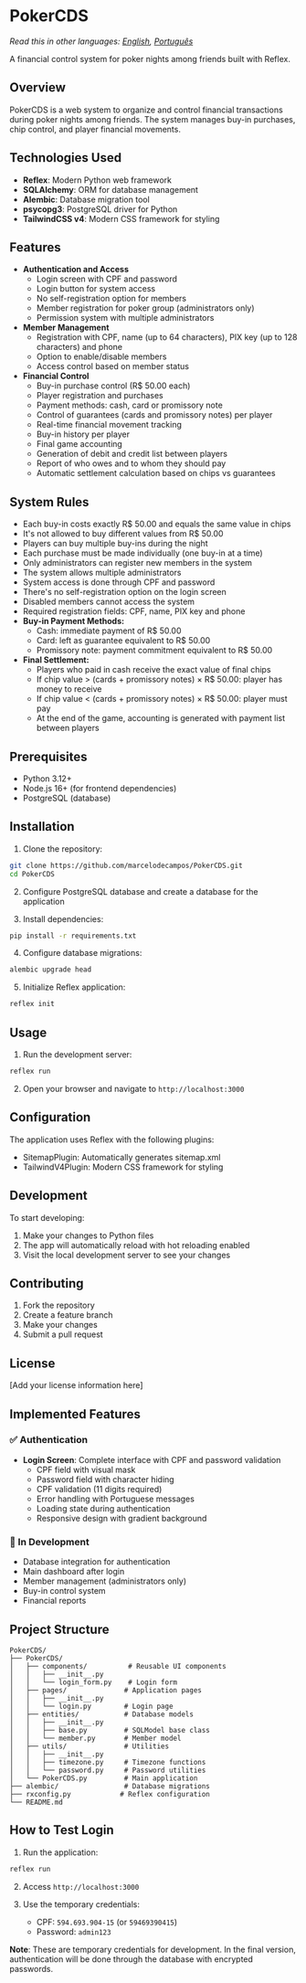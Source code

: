 # PokerCDS

*Read this in other languages: [English](README.en.md), [Português](README.md)*

A financial control system for poker nights among friends built with Reflex.

## Overview

PokerCDS is a web system to organize and control financial transactions during poker nights among friends. The system manages buy-in purchases, chip control, and player financial movements.

## Technologies Used

- **Reflex**: Modern Python web framework
- **SQLAlchemy**: ORM for database management
- **Alembic**: Database migration tool
- **psycopg3**: PostgreSQL driver for Python
- **TailwindCSS v4**: Modern CSS framework for styling

## Features

- **Authentication and Access**
  - Login screen with CPF and password
  - Login button for system access
  - No self-registration option for members
  - Member registration for poker group (administrators only)
  - Permission system with multiple administrators
- **Member Management**
  - Registration with CPF, name (up to 64 characters), PIX key (up to 128 characters) and phone
  - Option to enable/disable members
  - Access control based on member status
- **Financial Control**
  - Buy-in purchase control (R$ 50.00 each)
  - Player registration and purchases
  - Payment methods: cash, card or promissory note
  - Control of guarantees (cards and promissory notes) per player
  - Real-time financial movement tracking
  - Buy-in history per player
  - Final game accounting
  - Generation of debit and credit list between players
  - Report of who owes and to whom they should pay
  - Automatic settlement calculation based on chips vs guarantees

## System Rules

- Each buy-in costs exactly R$ 50.00 and equals the same value in chips
- It's not allowed to buy different values from R$ 50.00
- Players can buy multiple buy-ins during the night
- Each purchase must be made individually (one buy-in at a time)
- Only administrators can register new members in the system
- The system allows multiple administrators
- System access is done through CPF and password
- There's no self-registration option on the login screen
- Disabled members cannot access the system
- Required registration fields: CPF, name, PIX key and phone
- **Buy-in Payment Methods:**
  - Cash: immediate payment of R$ 50.00
  - Card: left as guarantee equivalent to R$ 50.00
  - Promissory note: payment commitment equivalent to R$ 50.00
- **Final Settlement:**
  - Players who paid in cash receive the exact value of final chips
  - If chip value > (cards + promissory notes) × R$ 50.00: player has money to receive
  - If chip value < (cards + promissory notes) × R$ 50.00: player must pay
  - At the end of the game, accounting is generated with payment list between players

## Prerequisites

- Python 3.12+
- Node.js 16+ (for frontend dependencies)
- PostgreSQL (database)

## Installation

1. Clone the repository:
```bash
git clone https://github.com/marcelodecampos/PokerCDS.git
cd PokerCDS
```

2. Configure PostgreSQL database and create a database for the application

3. Install dependencies:
```bash
pip install -r requirements.txt
```

4. Configure database migrations:
```bash
alembic upgrade head
```

5. Initialize Reflex application:
```bash
reflex init
```

## Usage

1. Run the development server:
```bash
reflex run
```

2. Open your browser and navigate to `http://localhost:3000`

## Configuration

The application uses Reflex with the following plugins:
- SitemapPlugin: Automatically generates sitemap.xml
- TailwindV4Plugin: Modern CSS framework for styling

## Development

To start developing:

1. Make your changes to Python files
2. The app will automatically reload with hot reloading enabled
3. Visit the local development server to see your changes

## Contributing

1. Fork the repository
2. Create a feature branch
3. Make your changes
4. Submit a pull request

## License

[Add your license information here]

## Implemented Features

### ✅ Authentication
- **Login Screen**: Complete interface with CPF and password validation
  - CPF field with visual mask
  - Password field with character hiding
  - CPF validation (11 digits required)
  - Error handling with Portuguese messages
  - Loading state during authentication
  - Responsive design with gradient background

### 🔄 In Development
- Database integration for authentication
- Main dashboard after login
- Member management (administrators only)
- Buy-in control system
- Financial reports

## Project Structure

```
PokerCDS/
├── PokerCDS/
│   ├── components/          # Reusable UI components
│   │   ├── __init__.py
│   │   └── login_form.py    # Login form
│   ├── pages/              # Application pages
│   │   ├── __init__.py
│   │   └── login.py        # Login page
│   ├── entities/           # Database models
│   │   ├── __init__.py
│   │   ├── base.py         # SQLModel base class
│   │   └── member.py       # Member model
│   ├── utils/              # Utilities
│   │   ├── __init__.py
│   │   ├── timezone.py     # Timezone functions
│   │   └── password.py     # Password utilities
│   └── PokerCDS.py         # Main application
├── alembic/                # Database migrations
├── rxconfig.py            # Reflex configuration
└── README.md
```

## How to Test Login

1. Run the application:
```bash
reflex run
```

2. Access `http://localhost:3000`

3. Use the temporary credentials:
   - CPF: `594.693.904-15` (or `59469390415`)
   - Password: `admin123`

**Note**: These are temporary credentials for development. In the final version, authentication will be done through the database with encrypted passwords.
